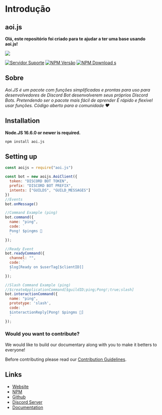# Introdução

## aoi.js

**Olá, este repositório foi criado para te ajudar a ter uma base usando aoi.js!**

<img src = "https://aoi.js.org/assets/images/aoijs-new.png">


[![Servidor Suporte](https://img.shields.io/discord/773352845738115102?color=5865F2\&logo=discord\&logoColor=white)](https://aoi.js.org/invite) [![NPM Versão](https://img.shields.io/npm/v/aoi.js.svg?maxAge=3600)](https://www.npmjs.com/package/aoi.js) [![NPM Download s](https://img.shields.io/npm/dt/aoi.js.svg?maxAge=3600)](https://www.npmjs.com/package/aoi.js)


## Sobre

_Aoi.JS é um pacote com funções simplificadas e prontas para uso para desenvolvedores de Discord Bot desenvolverem seus próprios Discord Bots._
 _Pretendendo ser o pacote mais fácil de aprender_ 
_É rápido e flexível usar funções._ 
_Código aberto para a comunidade ❤️_

## Installation

**Node.JS 16.6.0 or newer is required.**  

```sh-session
npm install aoi.js
```

## Setting up

```javascript
const aoijs = require("aoi.js")

const bot = new aoijs.AoiClient({
  token: "DISCORD BOT TOKEN",
  prefix: "DISCORD BOT PREFIX",
  intents: ["GUILDS", "GUILD_MESSAGES"]
})
//Events
bot.onMessage()

//Command Example (ping)
bot.command({
  name: "ping",
  code: `
  Pong! $pingms 🏓
  `
});

//Ready Event
bot.readyCommand({
  channel: "",
  code: `
  $log[Ready on $userTag[$clientID]]
  `
});

//Slash Command Example (ping)
//$createApplicationCommand[$guildID;ping;Pong!;true;slash]
bot.interactionCommand({
  name: "ping",
  prototype: 'slash',
  code: `
  $interactionReply[Pong! $pingms 🏓]
  `
});
```
### Would you want to contribute? 

We would like to build our documentary along with you to make it betters to everyone!

Before contributing please read our [Contribution Guidelines](https://github.com/aoijs/documentation/blob/v5/.github/docs/contributing.md).

## Links
- [Website](https://aoi.js.org)
- [NPM](https://www.npmjs.com/package/aoi.js)
- [Github](https://github.com/AkaruiDevelopment/aoi.js)
- [Discord Server](https://discord.gg/HMUfMXDQsV)
- [Documentation](https://aoi.js.org/docs/)
